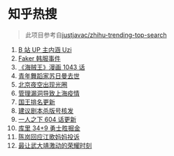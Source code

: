# 知乎热搜

> 此项目参考自[justjavac/zhihu-trending-top-search](https://github.com/justjavac/zhihu-trending-top-search/blob/main/utils.ts)

<!-- BEGIN -->
  <!-- 最后更新时间:Sat Mar 12 2022 20:12:37 GMT+0000 (Coordinated Universal Time) -->
  1. [B 站 UP 主内涵 Uzi](https://www.zhihu.com/search?q=uzi)
1. [Faker 韩服事件 ](https://www.zhihu.com/search?q=faker)
1. [《海贼王》漫画 1043 话](https://www.zhihu.com/search?q=海贼王)
1. [青年舞蹈家苏日曼去世](https://www.zhihu.com/search?q=苏日曼)
1. [北京夜空出现光圈](https://www.zhihu.com/search?q=北京夜空光圈)
1. [管理漏洞导致上海疫情](https://www.zhihu.com/search?q=管理漏洞导致上海疫情)
1. [国王排名更新](https://www.zhihu.com/search?q=国王排名)
1. [建议剧本杀版号核发](https://www.zhihu.com/search?q=剧本杀)
1. [一人之下 604 话更新](https://www.zhihu.com/search?q=一人之下)
1. [库里 34+9 勇士胜掘金](https://www.zhihu.com/search?q=勇士)
1. [陈岚回应江歌妈妈投诉](https://www.zhihu.com/search?q=江歌妈妈陈岚)
1. [最让武大靖激动的荣耀时刻](https://www.zhihu.com/search?q=武大靖)
  <!-- END -->